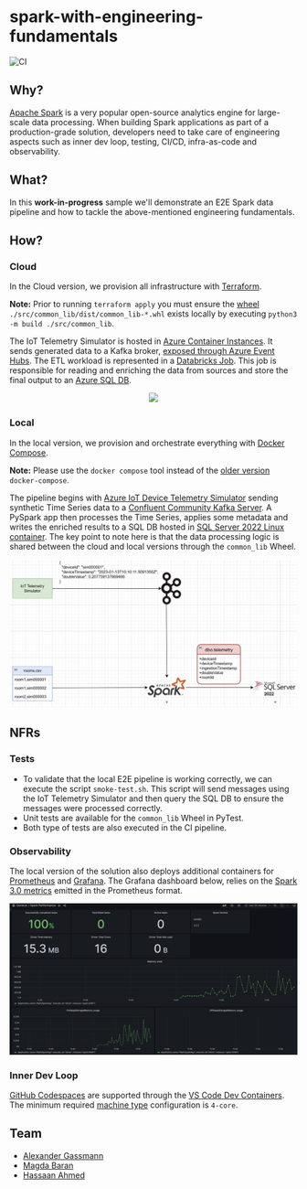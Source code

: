 # spark-with-engineering-fundamentals
![CI](https://github.com/syedhassaanahmed/spark-with-engineering-fundamentals/actions/workflows/ci.yml/badge.svg)

## Why?
[Apache Spark](https://spark.apache.org/docs/latest/) is a very popular open-source analytics engine for large-scale data processing. When building Spark applications as part of a production-grade solution, developers need to take care of engineering aspects such as inner dev loop, testing, CI/CD, infra-as-code and observability.

## What?
In this **work-in-progress** sample we'll demonstrate an E2E Spark data pipeline and how to tackle the above-mentioned engineering fundamentals.

## How?
### Cloud
In the Cloud version, we provision all infrastructure with [Terraform](https://registry.terraform.io/providers/hashicorp/azurerm/latest/docs).

**Note:** Prior to running `terraform apply` you must ensure the [wheel](https://wheel.readthedocs.io/en/stable/) `./src/common_lib/dist/common_lib-*.whl` exists locally by executing `python3 -m build ./src/common_lib`.

The IoT Telemetry Simulator is hosted in [Azure Container Instances](https://azure.microsoft.com/en-us/products/container-instances). It sends generated data to a Kafka broker, [exposed through Azure Event Hubs](https://learn.microsoft.com/en-us/azure/event-hubs/azure-event-hubs-kafka-overview).
The ETL workload is represented in a [Databricks Job](https://learn.microsoft.com/en-us/azure/databricks/workflows/jobs/jobs). This job is responsible for reading and enriching the data from sources and store the final output to an [Azure SQL DB](https://azure.microsoft.com/en-us/products/azure-sql/database/).

<div align="center">
    <img src="./docs/cloud-architecture.png">
</div>

### Local
In the local version, we provision and orchestrate everything with [Docker Compose](https://docs.docker.com/compose/).

**Note:** Please use the `docker compose` tool instead of the [older version](https://stackoverflow.com/a/66516826) `docker-compose`.

The pipeline begins with [Azure IoT Device Telemetry Simulator](https://github.com/Azure-Samples/Iot-Telemetry-Simulator) sending synthetic Time Series data to a [Confluent Community Kafka Server](https://docs.confluent.io/platform/current/platform-quickstart.html#ce-docker-quickstart). A PySpark app then processes the Time Series, applies some metadata and writes the enriched results to a SQL DB hosted in [SQL Server 2022 Linux container](https://learn.microsoft.com/en-us/sql/linux/quickstart-install-connect-docker?view=sql-server-ver16&pivots=cs1-bash). The key point to note here is that the data processing logic is shared between the cloud and local versions through the `common_lib` Wheel.

<div align="center">
    <img src="./docs/local-architecture.png">
</div>

## NFRs

### Tests
- To validate that the local E2E pipeline is working correctly, we can execute the script `smoke-test.sh`. This script will send messages using the IoT Telemetry Simulator and then query the SQL DB to ensure the messages were processed correctly.
- Unit tests are available for the `common_lib` Wheel in PyTest.
- Both type of tests are also executed in the CI pipeline.

### Observability
The local version of the solution also deploys additional containers for [Prometheus](https://prometheus.io/) and [Grafana](https://grafana.com/). The Grafana dashboard below, relies on the [Spark 3.0 metrics](https://spark.apache.org/docs/3.0.0/monitoring.html) emitted in the Prometheus format.

<div align="center">
    <img src="./docs/local-grafana.png">
</div>

### Inner Dev Loop
[GitHub Codespaces](https://github.com/features/codespaces) are supported through the [VS Code Dev Containers](https://code.visualstudio.com/docs/devcontainers/containers). The minimum required [machine type](https://docs.github.com/en/codespaces/customizing-your-codespace/changing-the-machine-type-for-your-codespace) configuration is `4-core`.

## Team
- [Alexander Gassmann](https://github.com/Salazander)
- [Magda Baran](https://github.com/MagdaPaj)
- [Hassaan Ahmed](https://github.com/syedhassaanahmed)
